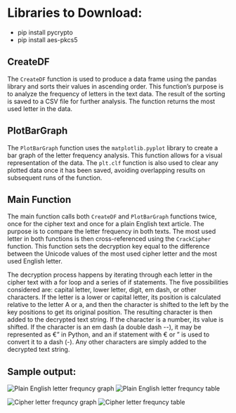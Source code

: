 # Libraries to Download:
- pip install pycrypto
- pip install aes-pkcs5

## CreateDF
The `CreateDF` function is used to produce a data frame using the pandas library 
and sorts their values in ascending order. This function’s purpose is to analyze 
the frequency of letters in the text data. The result of the sorting is saved to a 
CSV file for further analysis. The function returns the most used letter in the data.

## PlotBarGraph
The `PlotBarGraph` function uses the `matplotlib.pyplot` library to create a bar 
graph of the letter frequency analysis. This function allows for a visual representation 
of the data. The `plt.clf` function is also used to clear any plotted data once it has 
been saved, avoiding overlapping results on subsequent runs of the function. 

## Main Function
The main function calls both `CreateDF` and `PlotBarGraph` functions twice, once for 
the cipher text and once for a plain English text article. The purpose is to compare 
the letter frequency in both texts. The most used letter in both functions is then 
cross-referenced using the `CrackCipher` function. This function sets the decryption 
key equal to the difference between the Unicode values of the most used cipher letter 
and the most used English letter. 

The decryption process happens by iterating through each letter in the cipher text with 
a for loop and a series of if statements. The five possibilities considered are: capital 
letter, lower letter, digit, em dash, or other characters. If the letter is a lower or 
capital letter, its position is calculated relative to the letter A or a, and then the 
character is shifted to the left by the key positions to get its original position. The 
resulting character is then added to the decrypted text string. If the character is a 
number, its value is shifted. If the character is an em dash (a double dash --), it may 
be represented as €” in Python, and an if statement with € or ” is used to convert it 
to a dash (-). Any other characters are simply added to the decrypted text string.

## Sample output:


![Plain English letter frequncy graph](https://github.com/omarhameed/EncryptionMethods/blob/main/Cipher%20Decrypter/SampleOutput/Picture1.png?raw=true)
![Plain English letter frequncy table](https://github.com/omarhameed/EncryptionMethods/blob/main/Cipher%20Decrypter/SampleOutput/Picture2.png)


![Cipher letter frequncy graph](https://github.com/omarhameed/EncryptionMethods/blob/main/Cipher%20Decrypter/SampleOutput/Picture3.png)
![Cipher letter frequncy table](https://github.com/omarhameed/EncryptionMethods/blob/main/Cipher%20Decrypter/SampleOutput/Picture4.png)
